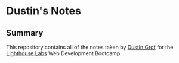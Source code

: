 # Dustin's Notes
## Summary
This repository contains all of the notes taken by [Dustin Grof](https://github.com/dustingrof)  for the [Lighthouse Labs](https://lighthouselabs.ca) Web Development Bootcamp.